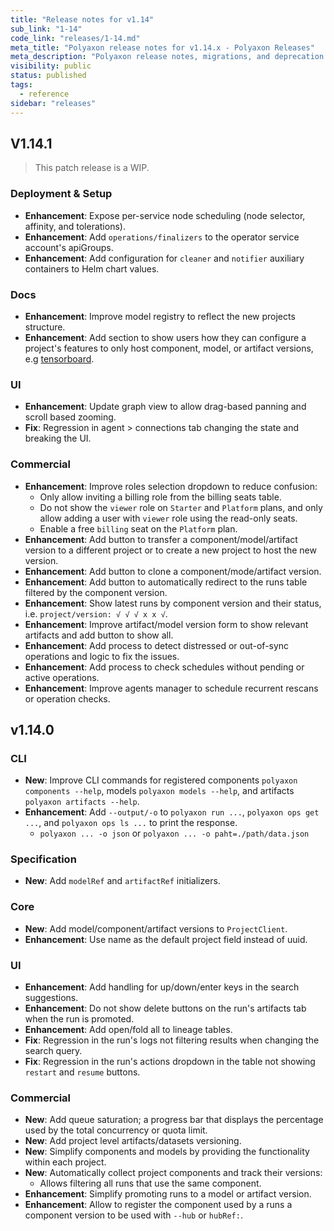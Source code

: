 ```yaml
---
title: "Release notes for v1.14"
sub_link: "1-14"
code_link: "releases/1-14.md"
meta_title: "Polyaxon release notes for v1.14.x - Polyaxon Releases"
meta_description: "Polyaxon release notes, migrations, and deprecation notes for v1.14.x."
visibility: public
status: published
tags:
  - reference
sidebar: "releases"
---
```


## V1.14.1

> This patch release is a WIP.

### Deployment & Setup

 * **Enhancement**: Expose per-service node scheduling (node selector, affinity, and tolerations).
 * **Enhancement**: Add `operations/finalizers` to the operator service account's apiGroups.
 * **Enhancement**: Add configuration for `cleaner` and `notifier` auxiliary containers to Helm chart values. 

### Docs

 * **Enhancement**: Improve model registry to reflect the new projects structure.
 * **Enhancement**: Add section to show users how they can configure a project's features to only host component, model, or artifact versions, e.g [tensorboard](https://cloud.polyaxon.com/ui/polyaxon/tensorboard). 

### UI

 * **Enhancement**: Update graph view to allow drag-based panning and scroll based zooming.
 * **Fix**: Regression in agent > connections tab changing the state and breaking the UI.

### Commercial

 * **Enhancement**: Improve roles selection dropdown to reduce confusion:
   * Only allow inviting a billing role from the billing seats table.
   * Do not show the `viewer` role on `Starter` and `Platform` plans, and only allow adding a user with `viewer` role using the read-only seats.
   * Enable a free `billing` seat on the `Platform` plan.
 * **Enhancement**: Add button to transfer a component/model/artifact version to a different project or to create a new project to host the new version.
 * **Enhancement**: Add button to clone a component/mode/artifact version.
 * **Enhancement**: Add button to automatically redirect to the runs table filtered by the component version. 
 * **Enhancement**: Show latest runs by component version and their status, i.e. `project/version: √ √ √ x x √`.
 * **Enhancement**: Improve artifact/model version form to show relevant artifacts and add button to show all.
 * **Enhancement**: Add process to detect distressed or out-of-sync operations and logic to fix the issues.
 * **Enhancement**: Add process to check schedules without pending or active operations.
 * **Enhancement**: Improve agents manager to schedule recurrent rescans or operation checks.

## v1.14.0

### CLI

 * **New**: Improve CLI commands for registered components `polyaxon components --help`, models `polyaxon models --help`, and artifacts `polyaxon artifacts --help`.  
 * **Enhancement**: Add `--output/-o` to `polyaxon run ...`, `polyaxon ops get ...`, and `polyaxon ops ls ...` to print the response.
   * `polyaxon ... -o json` or `polyaxon ... -o paht=./path/data.json`

### Specification

 * **New**: Add `modelRef` and `artifactRef` initializers. 

### Core

 * **New**: Add model/component/artifact versions to `ProjectClient`.
 * **Enhancement**: Use name as the default project field instead of uuid.

### UI

 * **Enhancement**: Add handling for up/down/enter keys in the search suggestions. 
 * **Enhancement**: Do not show delete buttons on the run's artifacts tab when the run is promoted.
 * **Enhancement**: Add open/fold all to lineage tables.
 * **Fix**: Regression in the run's logs not filtering results when changing the search query.
 * **Fix**: Regression in the run's actions dropdown in the table not showing `restart` and `resume` buttons.

### Commercial

 * **New**: Add queue saturation; a progress bar that displays the percentage used by the total concurrency or quota limit.
 * **New**: Add project level artifacts/datasets versioning.
 * **New**: Simplify components and models by providing the functionality within each project.
 * **New**: Automatically collect project components and track their versions:
   * Allows filtering all runs that use the same component.
 * **Enhancement**: Simplify promoting runs to a model or artifact version.
 * **Enhancement**: Allow to register the component used by a runs a component version to be used with `--hub` or `hubRef:`.
